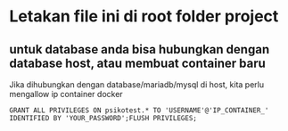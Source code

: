# Letakan file ini di root folder project

## untuk database anda bisa hubungkan dengan database host, atau membuat container baru

Jika dihubungkan dengan database/mariadb/mysql di host, kita perlu mengallow ip container docker 

`GRANT ALL PRIVILEGES ON psikotest.* TO 'USERNAME'@'IP_CONTAINER_' IDENTIFIED BY 'YOUR_PASSWORD';FLUSH PRIVILEGES;`


